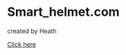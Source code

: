 # Smart_helmet.com

created by Heath


<a href="C:\Users\HEATH ASHISH THAKKER\OneDrive\Desktop\project _1">Click here </a>
